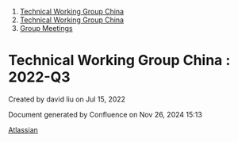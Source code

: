 1. [Technical Working Group China](index.html)
2. [Technical Working Group China](Technical-Working-Group-China_22151170.html)
3. [Group Meetings](Group-Meetings_22151180.html)

# Technical Working Group China : 2022-Q3

Created by david liu on Jul 15, 2022

Document generated by Confluence on Nov 26, 2024 15:13

[Atlassian](http://www.atlassian.com/)
